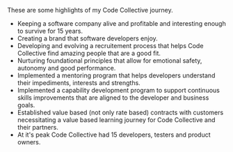 These are some highlights of my Code Collective journey.
  
- Keeping a software company alive and profitable and interesting enough to survive for 15 years.
- Creating a brand that software developers enjoy.
- Developing and evolving a recruitement process that helps Code Collective find amazing people that are a good fit.
- Nurturing foundational principles that allow for emotional safety, autonomy and good performance.
- Implemented a mentoring program that helps developers understand their impediments, interests and strengths.
- Implemented a capability development program to support continuous skills improvements that are aligned to the developer and business goals.
- Established value based (not only rate based) contracts with customers necessitating a value based learning journey for Code Collective and their partners.
- At it's peak Code Collective had 15 developers, testers and product owners.